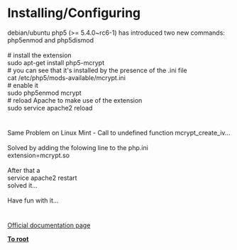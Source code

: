 # Installing/Configuring



debian/ubuntu php5 (&gt;= 5.4.0~rc6-1) has introduced two new commands:<br>php5enmod and php5dismod<br><br># install the extension<br>sudo apt-get install php5-mcrypt<br># you can see that it&apos;s installed by the presence of the .ini file<br>cat /etc/php5/mods-available/mcrypt.ini<br># enable it<br>sudo php5enmod mcrypt<br># reload Apache to make use of the extension<br>sudo service apache2 reload  

#

Same Problem on Linux Mint - Call to undefined function mcrypt_create_iv...<br><br>Solved by adding the folowing line to the php.ini<br>extension=mcrypt.so<br><br>After that a <br>service apache2 restart<br>solved it...<br><br>Have fun with it...  

#

[Official documentation page](https://www.php.net/manual/en/mcrypt.setup.php)

**[To root](/README.md)**